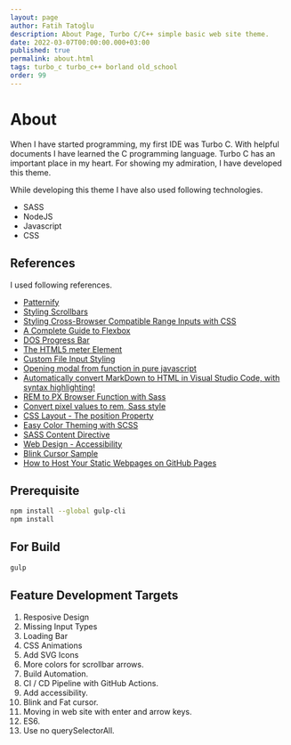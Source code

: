 ```yaml
---
layout: page
author: Fatih Tatoğlu
description: About Page, Turbo C/C++ simple basic web site theme.
date: 2022-03-07T00:00:00.000+03:00
published: true
permalink: about.html
tags: turbo_c turbo_c++ borland old_school
order: 99
---
```


# About

When I have started programming, my first IDE was Turbo C. With helpful documents I have learned the C programming language. Turbo C has an important place in my heart. For showing my admiration, I have developed this theme.

While developing this theme I have also used following technologies.

- SASS
- NodeJS
- Javascript
- CSS

## References

I used following references.

- [Patternify](http://www.patternify.com)
- [Styling Scrollbars](https://webkit.org/blog/363/styling-scrollbars)
- [Styling Cross-Browser Compatible Range Inputs with CSS](https://css-tricks.com/styling-cross-browser-compatible-range-inputs-css/)
- [A Complete Guide to Flexbox](https://css-tricks.com/snippets/css/a-guide-to-flexbox/)
- [DOS Progress Bar](https://dribbble.com/shots/6647884-Daily-UI-086-Progress-Bar)
- [The HTML5 meter Element](https://css-tricks.com/html5-meter-element/#:~:text=The%20meter%20element%20represents%20a,also%20known%20as%20a%20gauge)
- [Custom File Input Styling](https://css-tricks.com/snippets/css/custom-file-input-styling-webkitblink/)
- [Opening modal from function in pure javascript](https://stackoverflow.com/questions/51759599/opening-modal-from-function-in-pure-javascript/51759691)
- [Automatically convert MarkDown to HTML in Visual Studio Code, with syntax highlighting!](https://communary.net/2016/05/23/automatically-convert-markdown-to-html-in-visual-studio-code-with-syntax-highlighting/)
- [REM to PX Browser Function with Sass](https://davidwalsh.name/rem-px-browser-function-sass)
- [Convert pixel values to rem, Sass style](https://medium.com/@bhargav3shah/scss-convert-pixel-values-to-rem-using-functions-f1cef575edfd)
- [CSS Layout - The position Property](https://www.w3schools.com/css/css_positioning.asp)
- [Easy Color Theming with SCSS](https://medium.com/@dmitriy.borodiy/easy-color-theming-with-scss-bc38fd5734d1)
- [SASS Content Directive](https://thoughtbot.com/blog/sasss-content-directive)
- [Web Design - Accessibility](https://www.w3.org/standards/webdesign/accessibility)
- [Blink Cursor Sample](https://codepen.io/amit_merchant/pen/qBjvvzL)
- [How to Host Your Static Webpages on GitHub Pages](https://www.pluralsight.com/guides/how-to-host-your-static-webpages-on-github-pages)

## Prerequisite

```bash
npm install --global gulp-cli
npm install
```

## For Build

```bash
gulp
```

## Feature Development Targets

1. Resposive Design
2. Missing Input Types
3. Loading Bar
4. CSS Animations
5. Add SVG Icons
6. More colors for scrollbar arrows.
7. Build Automation.
8. CI / CD Pipeline with GitHub Actions.
9. Add accessibility.
10. Blink and Fat cursor.
11. Moving in web site with enter and arrow keys.
12. ES6.
13. Use no querySelectorAll.

